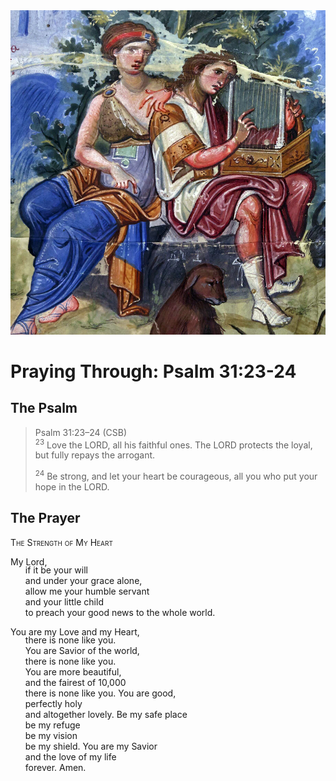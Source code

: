 <img class="intro-right" src="../images/art-paris-psalter.jpg">

<style>
  li {list-style-type: none;}
  p + ul {
    margin-top: -18px;
}
</style>

# Praying Through: Psalm 31:23-24

## The Psalm

>Psalm 31:23–24 (CSB)  
><sup>23</sup> Love the LORD, all his faithful ones. The LORD protects the loyal, but fully repays the arrogant. 
>
><sup>24</sup> Be strong, and let your heart be courageous, all you who put your hope in the LORD.

## The Prayer

<div style="font-variant: small-caps;">The Strength of My Heart</div>

My Lord,
* if it be your will
* and under your grace alone,
* allow me your humble servant
* and your little child
* to preach your good news to the whole world.

You are my Love and my Heart,
* there is none like you.
* You are Savior of the world,
* there is none like you.
* You are more beautiful,
* and the fairest of 10,000
* there is none like you.
You are good,
* perfectly holy
* and altogether lovely.
Be my safe place
* be my refuge
* be my vision
* be my shield.
You are my Savior
* and the love of my life
* forever.
Amen.
